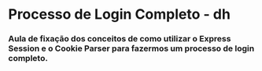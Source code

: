 # Processo de Login Completo - dh

### Aula de fixação dos conceitos de como utilizar o Express Session e o Cookie Parser para fazermos um processo de login completo. 


